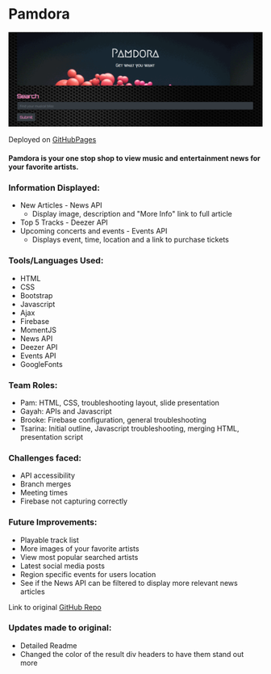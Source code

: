 # Pamdora

![Pamdora](https://github.com/pamelatholan/Pamdora/blob/master/assets/images/Pamdora.PNG)

Deployed on [GitHubPages](https://pamelatholan.github.io/Pamdora/)

#### Pamdora is your one stop shop to view music and entertainment news for your favorite artists.

### Information Displayed:
* New Articles - News API
    * Display image, description and "More Info" link to full article
* Top 5 Tracks - Deezer API
* Upcoming concerts and events - Events API
    * Displays event, time, location and a link to purchase tickets

### Tools/Languages Used:
* HTML
* CSS
* Bootstrap
* Javascript
* Ajax
* Firebase
* MomentJS
* News API
* Deezer API
* Events API
* GoogleFonts

### Team Roles:
* Pam: HTML, CSS, troubleshooting layout, slide presentation
* Gayah: APIs and Javascript 
* Brooke: Firebase configuration, general troubleshooting
* Tsarina: Initial outline, Javascript troubleshooting, merging HTML, presentation script

### Challenges faced:
* API accessibility
* Branch merges
* Meeting times
* Firebase not capturing correctly 

### Future Improvements:
* Playable track list
* More images of your favorite artists
* View most popular searched artists
* Latest social media posts
* Region specific events for users location
* See if the News API can be filtered to display more relevant news articles

Link to original [GitHub Repo](https://github.com/gkarmo/Pamdora)

### Updates made to original:
* Detailed Readme
* Changed the color of the result div headers to have them stand out more


    